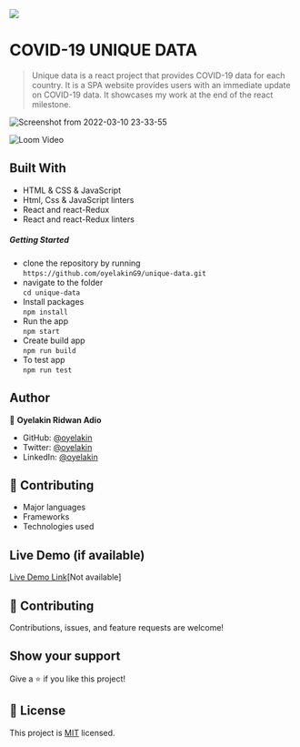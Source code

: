 ![](https://img.shields.io/badge/Microverse-blueviolet)

# COVID-19 UNIQUE DATA
> Unique data is a react project that provides COVID-19 data for each country. It is a SPA website provides users with an immediate update on COVID-19 data. It showcases my work at the end of the react milestone.

![Screenshot from 2022-03-10 23-33-55](https://user-images.githubusercontent.com/61976324/157888295-b004c89a-ecbe-4a12-85e9-12647114152e.png)

![Loom Video](https://www.loom.com/share/fe7baa0a356b498f9c5c773a14efa23a)

## Built With
- HTML & CSS & JavaScript
- Html, Css & JavaScript linters
- React and react-Redux
- React and react-Redux linters

##### Getting Started
- clone the repository by running\
    `https://github.com/oyelakinG9/unique-data.git`
- navigate to the folder\
    `cd unique-data`
- Install packages\
    `npm install`
- Run the app\
    `npm start`
- Create build app\
    `npm run build`
- To test app\
     `npm run test`
## Author

👤 **Oyelakin Ridwan Adio**
- GitHub: [@oyelakin](https://github.com/oyelakinG9)
- Twitter: [@oyelakin](https://twitter.com/OyelakinG1)
- LinkedIn: [@oyelakin](https://www.linkedin.com/in/oyelakin-ridwan-4b4a02b6/)


## :handshake: Contributing

- Major languages
- Frameworks
- Technologies used

## Live Demo (if available)

[Live Demo Link](https://livedemo.com)[Not available]

## 🤝 Contributing
Contributions, issues, and feature requests are welcome!
## Show your support
Give a :star:️ if you like this project!
## :memo: License
This project is [MIT](./MIT.md) licensed.
